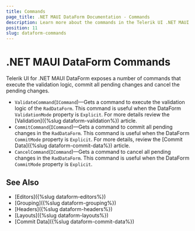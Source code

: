 ```yaml
---
title: Commands
page_title: .NET MAUI DataForm Documentation - Commands
description: Learn more about the commands in the Telerik UI .NET MAUI DataForm control.
position: 11
slug: dataform-commands
---
```


# .NET MAUI DataForm Commands

Telerik UI for .NET MAUI DataForm exposes a number of commands that execute the validation logic, commit all pending changes and cancel the pending changes.

* `ValidateCommand`(`ICommand`)&mdash;Gets a command to execute the validation logic of the `RadDataForm`. This command is useful when the DataForm `ValidationMode` property is `Explicit`. For more details review the [Validation]({%slug dataform-validation%}) article.
* `CommitCommand`(`ICommand`)&mdash;Gets a command to commit all pending changes in the `RadDataForm`. This command is useful when the DataForm `CommitMode` property is `Explicit`. For more details, review the [Commit Data]({%slug dataform-commit-data%}) article.
* `CancelCommand`(`ICommand`)&mdash;Gets a command to cancel all pending changes in the `RadDataForm`. This command is useful when the DataForm `CommitMode` property is `Explicit`.

## See Also

- [Editors]({%slug dataform-editors%})
- [Grouping]({%slug dataform-grouping%})
- [Headers]({%slug dataform-headers%})
- [Layouts]({%slug dataform-layouts%})
- [Commit Data]({%slug dataform-commit-data%})